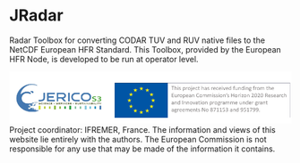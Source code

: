 # JRadar

Radar Toolbox for converting CODAR TUV and RUV native files to the NetCDF European HFR Standard. This Toolbox, provided by the European HFR Node, is developed to be run at operator level.

![Funding logo](https://github.com/Fundacion-AZTI/JRadar/blob/master/logo_funding.png)
Project coordinator: IFREMER, France. The information and views of this website lie entirely with the authors. The  European Commission is not responsible for any use that may be made of the information it contains.
